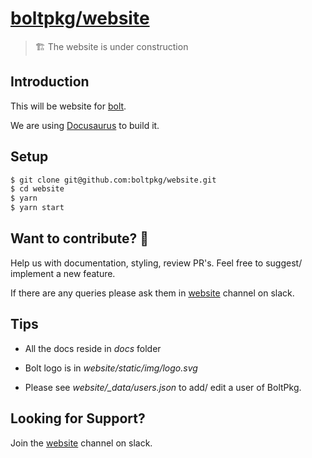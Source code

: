 # [boltpkg/website](http://boltpkg.com/)

> 🏗 The website is under construction

## Introduction

This will be website for [bolt](https://github.com/boltpkg/bolt).

We are using [Docusaurus](https://github.com/facebook/Docusaurus) to build it.

## Setup 

```sh
$ git clone git@github.com:boltpkg/website.git
$ cd website
$ yarn
$ yarn start
```

## Want to contribute? 🎉

Help us with documentation, styling, review PR's. Feel free to suggest/ implement a new feature. 

If there are any queries please ask them in [website](https://boltpkg.slack.com/messages/) channel on slack.

## Tips

- All the docs reside in *docs* folder

- Bolt logo is in *website/static/img/logo.svg*

- Please see *website/_data/users.json* to add/ edit a user of BoltPkg.

## Looking for Support?

Join the [website](https://boltpkg.slack.com/messages/) channel on slack.
